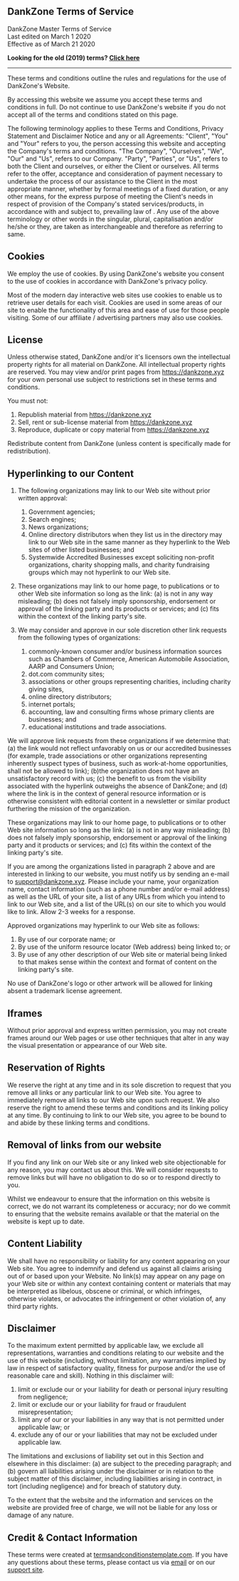 <link rel="stylesheet" href="https://unpkg.com/spectre.css/dist/spectre.min.css">
<title>Terms of Service - DankZone</title>
<link rel="icon" href="img/core-img/favicon.ico">

## DankZone Terms of Service

DankZone Master Terms of Service  
Last edited on March 1 2020  
Effective as of March 21 2020

**Looking for the old (2019) terms? [Click here](/terms-2019)**

---

These terms and conditions outline the rules and regulations for the use of
DankZone's Website.

By accessing this website we assume you accept these terms and conditions in
full. Do not continue to use DankZone's website if you do not accept all of the
terms and conditions stated on this page.

The following terminology applies to these Terms and Conditions, Privacy
Statement and Disclaimer Notice and any or all Agreements: "Client", "You" and
"Your" refers to you, the person accessing this website and accepting the
Company's terms and conditions. "The Company", "Ourselves", "We", "Our" and
"Us", refers to our Company. "Party", "Parties", or "Us", refers to both the
Client and ourselves, or either the Client or ourselves. All terms refer to the
offer, acceptance and consideration of payment necessary to undertake the
process of our assistance to the Client in the most appropriate manner, whether
by formal meetings of a fixed duration, or any other means, for the express
purpose of meeting the Client's needs in respect of provision of the Company's
stated services/products, in accordance with and subject to, prevailing law of .
Any use of the above terminology or other words in the singular, plural,
capitalisation and/or he/she or they, are taken as interchangeable and therefore
as referring to same.

## Cookies

We employ the use of cookies. By using DankZone's website you consent to the use
of cookies in accordance with DankZone's privacy policy.

Most of the modern day interactive web sites use cookies to enable us to
retrieve user details for each visit. Cookies are used in some areas of our site
to enable the functionality of this area and ease of use for those people
visiting. Some of our affiliate / advertising partners may also use cookies.

## License

Unless otherwise stated, DankZone and/or it's licensors own the intellectual
property rights for all material on DankZone. All intellectual property rights
are reserved. You may view and/or print pages from https://dankzone.xyz for your
own personal use subject to restrictions set in these terms and conditions.

You must not:

1.  Republish material from https://dankzone.xyz
2.  Sell, rent or sub-license material from https://dankzone.xyz
3.  Reproduce, duplicate or copy material from https://dankzone.xyz

Redistribute content from DankZone (unless content is specifically made for
redistribution).

## Hyperlinking to our Content

1.  The following organizations may link to our Web site without prior written
    approval:

    1.  Government agencies;
    2.  Search engines;
    3.  News organizations;
    4.  Online directory distributors when they list us in the directory may
        link to our Web site in the same manner as they hyperlink to the Web
        sites of other listed businesses; and
    5.  Systemwide Accredited Businesses except soliciting non-profit
        organizations, charity shopping malls, and charity fundraising groups
        which may not hyperlink to our Web site.

2.  These organizations may link to our home page, to publications or to other
    Web site information so long as the link: (a) is not in any way misleading;
    (b) does not falsely imply sponsorship, endorsement or approval of the
    linking party and its products or services; and (c) fits within the context
    of the linking party's site.
3.  We may consider and approve in our sole discretion other link requests from
    the following types of organizations:
    1.  commonly-known consumer and/or business information sources such as
        Chambers of Commerce, American Automobile Association, AARP and
        Consumers Union;
    2.  dot.com community sites;
    3.  associations or other groups representing charities, including charity
        giving sites,
    4.  online directory distributors;
    5.  internet portals;
    6.  accounting, law and consulting firms whose primary clients are
        businesses; and
    7.  educational institutions and trade associations.

We will approve link requests from these organizations if we determine that: (a)
the link would not reflect unfavorably on us or our accredited businesses (for
example, trade associations or other organizations representing inherently
suspect types of business, such as work-at-home opportunities, shall not be
allowed to link); (b)the organization does not have an unsatisfactory record
with us; (c) the benefit to us from the visibility associated with the hyperlink
outweighs the absence of DankZone; and (d) where the link is in the context of
general resource information or is otherwise consistent with editorial content
in a newsletter or similar product furthering the mission of the organization.

These organizations may link to our home page, to publications or to other Web
site information so long as the link: (a) is not in any way misleading; (b) does
not falsely imply sponsorship, endorsement or approval of the linking party and
it products or services; and (c) fits within the context of the linking party's
site.

If you are among the organizations listed in paragraph 2 above and are
interested in linking to our website, you must notify us by sending an e-mail to
[support@dankzone.xyz](mailto:support@dankzone.xyz "send an email to support@dankzone.xyz").
Please include your name, your organization name, contact information (such as a
phone number and/or e-mail address) as well as the URL of your site, a list of
any URLs from which you intend to link to our Web site, and a list of the URL(s)
on our site to which you would like to link. Allow 2-3 weeks for a response.

Approved organizations may hyperlink to our Web site as follows:

1.  By use of our corporate name; or
2.  By use of the uniform resource locator (Web address) being linked to; or
3.  By use of any other description of our Web site or material being linked to
    that makes sense within the context and format of content on the linking
    party's site.

No use of DankZone's logo or other artwork will be allowed for linking absent a
trademark license agreement.

## Iframes

Without prior approval and express written permission, you may not create frames
around our Web pages or use other techniques that alter in any way the visual
presentation or appearance of our Web site.

## Reservation of Rights

We reserve the right at any time and in its sole discretion to request that you
remove all links or any particular link to our Web site. You agree to
immediately remove all links to our Web site upon such request. We also reserve
the right to amend these terms and conditions and its linking policy at any
time. By continuing to link to our Web site, you agree to be bound to and abide
by these linking terms and conditions.

## Removal of links from our website

If you find any link on our Web site or any linked web site objectionable for
any reason, you may contact us about this. We will consider requests to remove
links but will have no obligation to do so or to respond directly to you.

Whilst we endeavour to ensure that the information on this website is correct,
we do not warrant its completeness or accuracy; nor do we commit to ensuring
that the website remains available or that the material on the website is kept
up to date.

## Content Liability

We shall have no responsibility or liability for any content appearing on your
Web site. You agree to indemnify and defend us against all claims arising out of
or based upon your Website. No link(s) may appear on any page on your Web site
or within any context containing content or materials that may be interpreted as
libelous, obscene or criminal, or which infringes, otherwise violates, or
advocates the infringement or other violation of, any third party rights.

## Disclaimer

To the maximum extent permitted by applicable law, we exclude all
representations, warranties and conditions relating to our website and the use
of this website (including, without limitation, any warranties implied by law in
respect of satisfactory quality, fitness for purpose and/or the use of
reasonable care and skill). Nothing in this disclaimer will:

1.  limit or exclude our or your liability for death or personal injury
    resulting from negligence;
2.  limit or exclude our or your liability for fraud or fraudulent
    misrepresentation;
3.  limit any of our or your liabilities in any way that is not permitted under
    applicable law; or
4.  exclude any of our or your liabilities that may not be excluded under
    applicable law.

The limitations and exclusions of liability set out in this Section and
elsewhere in this disclaimer: (a) are subject to the preceding paragraph; and
(b) govern all liabilities arising under the disclaimer or in relation to the
subject matter of this disclaimer, including liabilities arising in contract, in
tort (including negligence) and for breach of statutory duty.

To the extent that the website and the information and services on the website
are provided free of charge, we will not be liable for any loss or damage of any
nature.

## Credit & Contact Information

These terms were created at
[termsandconditionstemplate.com](https://termsandconditionstemplate.com). If you
have any questions about these terms, please contact us via
[email](mailto:support@dankzone.xyz) or on our
[support site](https://dankzone.xyz/support).
